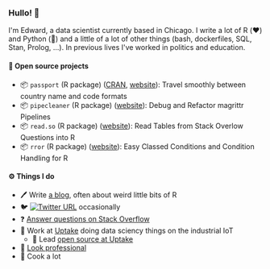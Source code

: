 ### Hullo! 👋

I'm Edward, a data scientist currently based in Chicago. I write a lot of R (:heart:) and Python (:briefcase:) and a little of a lot of other things (bash, dockerfiles, SQL, Stan, Prolog, ...). In previous lives I've worked in politics and education.

#### 📂 Open source projects

- :package: `passport` (R package) ([CRAN](https://cran.r-project.org/web/packages/passport/index.html), [website](https://alistaire47.github.io/passport/)): Travel smoothly between country name and code formats
- :package: `pipecleaner` (R package) ([website](https://alistaire47.github.io/pipecleaner/)): Debug and Refactor magrittr Pipelines 
- :package: `read.so` (R package) ([website](https://alistaire47.github.io/read.so/)): Read Tables from Stack Overlow Questions into R 
- :package: `rror` (R package) ([website](https://alistaire47.github.io/rror/)): Easy Classed Conditions and Condition Handling for R 

#### :gear: Things I do

- :pen: Write [a blog](https://alistaire.rbind.io/), often about weird little bits of R
- :bird: [![Twitter URL](https://img.shields.io/twitter/url?style=social&url=https%3A%2F%2Ftwitter.com%2Falistaire)](https://twitter.com/alistaire) occasionally
- :question: [Answer questions on Stack Overflow](https://stackoverflow.com/users/4497050/alistaire)
- :briefcase: Work at [Uptake](https://www.uptake.com/) doing data sciency things on the industrial IoT
    - 📂 Lead [open source at Uptake](https://github.com/uptake/)
- :briefcase: [Look professional](https://www.linkedin.com/in/evisel/)
- :avocado: Cook a lot
